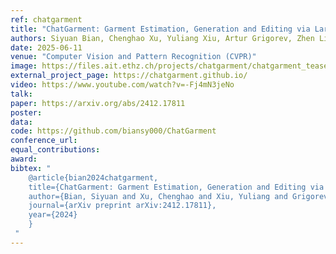 ```yaml
---
ref: chatgarment
title: "ChatGarment: Garment Estimation, Generation and Editing via Large Language Models"
authors: Siyuan Bian, Chenghao Xu, Yuliang Xiu, Artur Grigorev, Zhen Liu, Cewu Lu, Michael J. Black, Yao Feng
date: 2025-06-11
venue: "Computer Vision and Pattern Recognition (CVPR)"
image: https://files.ait.ethz.ch/projects/chatgarment/chatgarment_teaser.png
external_project_page: https://chatgarment.github.io/
video: https://www.youtube.com/watch?v=-Fj4mN3jeNo
talk: 
paper: https://arxiv.org/abs/2412.17811
poster: 
data: 
code: https://github.com/biansy000/ChatGarment
conference_url: 
equal_contributions: 
award: 
bibtex: "
    @article{bian2024chatgarment,
    title={ChatGarment: Garment Estimation, Generation and Editing via Large Language Models},
    author={Bian, Siyuan and Xu, Chenghao and Xiu, Yuliang and Grigorev, Artur and Liu, Zhen and Lu, Cewu and Black, Michael J and Feng, Yao},
    journal={arXiv preprint arXiv:2412.17811},
    year={2024}
    } 
 "
---
```

